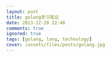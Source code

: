 ```yaml
---
layout: post
title: golang学习笔记
date: 2013-12-20 22:40
comments: true
ignored: true
tags: [golang, lang, technology]
cover: /assets/files/posts/golang.jpg
---
```


